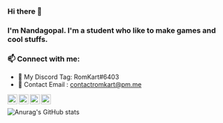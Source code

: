 ### Hi there 👋

### I'm Nandagopal. I'm a student who like to make games and cool stuffs. 
 


### 📫  Connect with me:
- 💙 My Discord Tag: RomKart#6403 
- 💜 Contact Email : contactromkart@pm.me

[website]: https://romkart.github.io/
[twitter]: https://twitter.com/romkartplays
[instagram]: https://www.instagram.com/romk4rt/
[discord]: https://discord.gg/N7AAnrpp2y

[<img align="left" alt="https://romkart.github.io/" width="22px" src="[https://iconmonstr.com/wp-content/g/gd/makefg.php?i=../assets/preview/2012/png/iconmonstr-globe-3.png&r=255&g=67&b=46](https://cdn.iconscout.com/icon/free/png-128/website-191-415022.png)" />][website]

[<img align="left" alt="Romkart | Twiter" width="22px" src="https://cdn.iconscout.com/icon/free/png-128/twitter-2038532-1718517.png" />][twitter]


[<img align="left" alt="Romkart | Instagram" width="22px" src="https://raw.githubusercontent.com/rahuldkjain/github-profile-readme-generator/master/src/images/icons/Social/instagram.svg" />][instagram]
[<img align="left" alt="Romkart | Discord" width="22px" src="https://img.icons8.com/dusk/100/000000/discord.png" />][discord]


<br />


![Anurag's GitHub stats](https://github-readme-stats.vercel.app/api?username=RomKart&show_icons=true&hide_border=enabled&theme=radical)



<!--### Stats-->
<!---
![Anurag's GitHub stats](https://github-readme-stats.vercel.app/api?username=RomKart&hide_border=enabled&theme=radical&show_icons=true&align="centre")
-->
<!--[![Top Langs](https://github-readme-stats.vercel.app/api/top-langs/?username=RomKart&hide_border=enabled&theme=radical&langs_count=5)](https://github.com/anuraghazra/github-readme-stats)-->
<br />

<!--
- 💬 Ask me about ...
- 😄 Pronouns: ...
- ⚡ Fun fact: ...
-->


